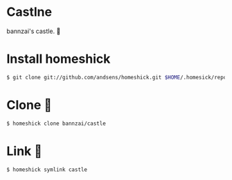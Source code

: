 # Castlne
bannzai's castle. :japanese_castle:

# Install homeshick
```bash
$ git clone git://github.com/andsens/homeshick.git $HOME/.homesick/repos/homeshick
```

# Clone :japanese_castle:
```bash
$ homeshick clone bannzai/castle
```

# Link :japanese_castle:
```bash
$ homeshick symlink castle
```
